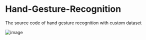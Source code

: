 # Hand-Gesture-Recognition
The source code of hand gesture recognition with custom dataset

![image](https://user-images.githubusercontent.com/86970816/178153210-1ecd3701-94c9-4b31-b419-28dd017e2fc7.png)

